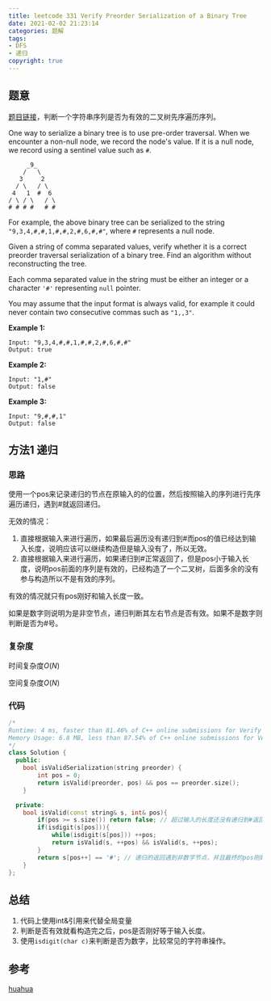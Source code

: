 ```yaml
---
title: leetcode 331 Verify Preorder Serialization of a Binary Tree
date: 2021-02-02 21:23:14
categories: 题解
tags:
- DFS
- 递归
copyright: true
---
```


## 题意

[题目链接](https://leetcode.com/problems/verify-preorder-serialization-of-a-binary-tree/)，判断一个字符串序列是否为有效的二叉树先序遍历序列。

One way to serialize a binary tree is to use pre-order traversal. When we encounter a non-null node, we record the node's value. If it is a null node, we record using a sentinel value such as `#`.

```
     _9_
    /   \
   3     2
  / \   / \
 4   1  #  6
/ \ / \   / \
# # # #   # #
```

For example, the above binary tree can be serialized to the string `"9,3,4,#,#,1,#,#,2,#,6,#,#"`, where `#` represents a null node.

Given a string of comma separated values, verify whether it is a correct preorder traversal serialization of a binary tree. Find an algorithm without reconstructing the tree.

Each comma separated value in the string must be either an integer or a character `'#'` representing `null` pointer.

You may assume that the input format is always valid, for example it could never contain two consecutive commas such as `"1,,3"`.

**Example 1:**

```
Input: "9,3,4,#,#,1,#,#,2,#,6,#,#"
Output: true
```

**Example 2:**

```
Input: "1,#"
Output: false
```

**Example 3:**

```
Input: "9,#,#,1"
Output: false
```

## 方法1 递归

### 思路

使用一个pos来记录递归的节点在原输入的的位置，然后按照输入的序列进行先序遍历递归，遇到#就返回递归。

无效的情况：

1. 直接根据输入来进行遍历，如果最后遍历没有递归到#而pos的值已经达到输入长度，说明应该可以继续构造但是输入没有了，所以无效。
2. 直接根据输入来进行遍历，如果递归到#正常返回了，但是pos小于输入长度，说明pos前面的序列是有效的，已经构造了一个二叉树，后面多余的没有参与构造所以不是有效的序列。

有效的情况就只有pos刚好和输入长度一致。

如果是数字则说明为是非空节点，递归判断其左右节点是否有效。如果不是数字则判断是否为#号。

### 复杂度

时间复杂度$O(N)$

空间复杂度$O(N)$

### 代码

```cc
/*
Runtime: 4 ms, faster than 81.46% of C++ online submissions for Verify Preorder Serialization of a Binary Tree.
Memory Usage: 6.8 MB, less than 87.54% of C++ online submissions for Verify Preorder Serialization of a Binary Tree.
*/
class Solution {
  public:
    bool isValidSerialization(string preorder) {
        int pos = 0;
        return isValid(preorder, pos) && pos == preorder.size();
    }

  private:
    bool isValid(const string& s, int& pos){
        if(pos >= s.size()) return false; // 超过输入的长度还没有递归到#返回，说明根据构造方法还可以构造，但原输入长度不够所以不是有效的
        if(isdigit(s[pos])){
            while(isdigit(s[pos])) ++pos;
            return isValid(s, ++pos) && isValid(s, ++pos);
        }
        return s[pos++] == '#'; // 递归的返回遇到非数字节点，并且最终的pos刚好和输入长度相等
    }
};
```

## 总结

1. 代码上使用int&引用来代替全局变量
2. 判断是否有效就看构造完之后，pos是否刚好等于输入长度。
3. 使用`isdigit(char c)`来判断是否为数字，比较常见的字符串操作。

## 参考

[huahua](https://zxi.mytechroad.com/blog/tree/leetcode-331-verify-preorder-serialization-of-a-binary-tree/)